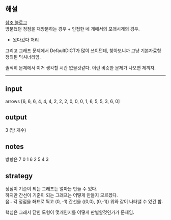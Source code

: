 ## 해설
[참조 블로그](https://velog.io/@narastro/%ED%94%84%EB%A1%9C%EA%B7%B8%EB%9E%98%EB%A8%B8%EC%8A%A4-%EB%B0%A9%EC%9D%98-%EA%B0%9C%EC%88%98-Python)  
방문했던 정점을 재방문하는 경우 + 인접한 네 개에서의 모래시계의 경우.  
+ 왔다갔다 처리

그리고 그래프 문제에서 DefaultDICT가 많이 쓰이던데,
찾아보니까 그냥 기본자료형 정의된 딕셔너리임.

솔직히 문제에서 이거 생각할 시간 없을것같다.
이런 비슷한 문제가 나오면 제끼자.


---
## input
arrows [6, 6, 6, 4, 4, 4, 2, 2, 2, 0, 0, 0, 1, 6, 5, 5, 3, 6, 0]


## output
3 (방 개수)

## notes
방향은
7 0 1
6   2
5 4 3

## strategy
정점이 기준이 되는 그래프는 얼마든 만들 수 있다.  
하지만 간선이 기준이 되는 그래프는 어떻게 만들지 모르겠다.  
음.. 각 정점을 좌표로 찍고 (0, -1)
간선을 ((0,0), (0,-1))
위와 같이 나타낼 수 있긴 함.

핵심은 그래서 닫힌 도형이 몇개인지를 어떻게 판별할것인가가 문제임.
